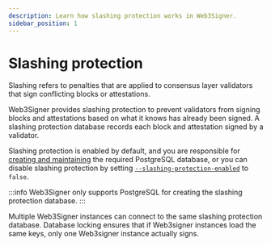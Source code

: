 ```yaml
---
description: Learn how slashing protection works in Web3Signer.
sidebar_position: 1
---
```


# Slashing protection

Slashing refers to penalties that are applied to consensus layer validators that sign conflicting
blocks or attestations.

Web3Signer provides slashing protection to prevent validators from signing blocks and attestations
based on what it knows has already been signed.
A slashing protection database records each block and attestation signed by a validator.

Slashing protection is enabled by default, and you are responsible for [creating and maintaining]
the required PostgreSQL database, or you can disable slashing protection by setting
[`--slashing-protection-enabled`](../Reference/CLI/subcommands.md#slashing-protection-enabled) to `false`.

:::info
Web3Signer only supports PostgreSQL for creating the slashing protection database.
:::

Multiple Web3Signer instances can connect to the same slashing protection database.
Database locking ensures that if Web3signer instances load the same keys, only one Web3signer
instance actually signs.

<!--links-->

[creating and maintaining]: ../how-to/configure-slashing-protection.md
